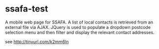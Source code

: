 ssafa-test
==========

A mobile web page for SSAFA. A list of local contacts is retrieved from an external file 
via AJAX. JQuery is used to populate a dropdown postcode selection menu and then filter and 
display the relevant contact addresses.

see http://tinyurl.com/k2mm6ln
